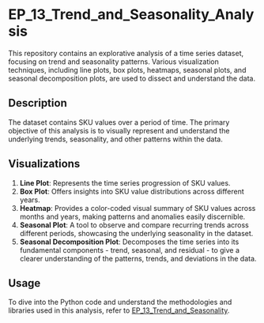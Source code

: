# EP_13_Trend_and_Seasonality_Analysis


This repository contains an explorative analysis of a time series dataset, focusing on trend and seasonality patterns. Various visualization techniques, including line plots, box plots, heatmaps, seasonal plots, and seasonal decomposition plots, are used to dissect and understand the data.

## Description

The dataset contains SKU values over a period of time. The primary objective of this analysis is to visually represent and understand the underlying trends, seasonality, and other patterns within the data.

## Visualizations

1. **Line Plot**: Represents the time series progression of SKU values. 
2. **Box Plot**: Offers insights into SKU value distributions across different years.
3. **Heatmap**: Provides a color-coded visual summary of SKU values across months and years, making patterns and anomalies easily discernible.
4. **Seasonal Plot**: A tool to observe and compare recurring trends across different periods, showcasing the underlying seasonality in the dataset.
5. **Seasonal Decomposition Plot**: Decomposes the time series into its fundamental components - trend, seasonal, and residual - to give a clearer understanding of the patterns, trends, and deviations in the data.

## Usage

To dive into the Python code and understand the methodologies and libraries used in this analysis, refer to [EP_13_Trend_and_Seasonality](https://github.com/NattapongTH/EP_13_Trend_and_Seasonality./blob/main/EP13_GitHub.ipynb).